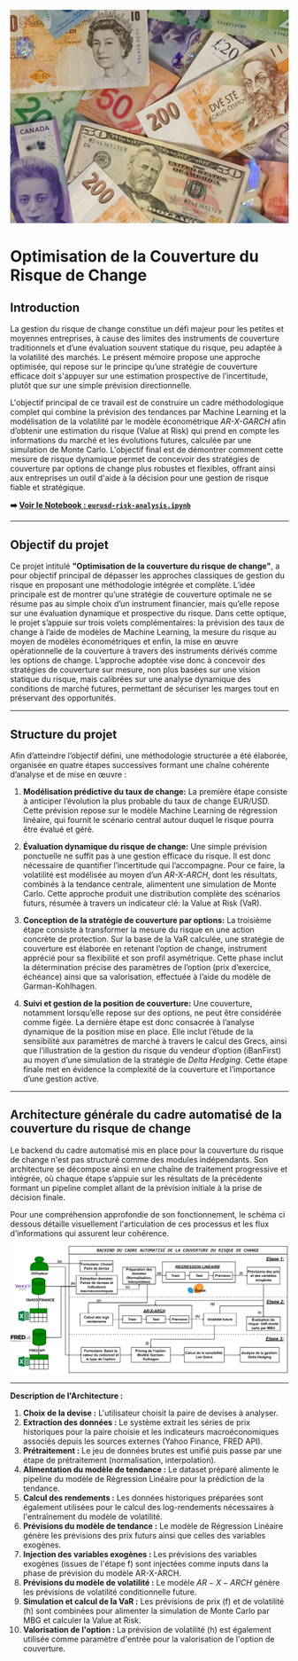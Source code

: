 ![Image de couverture du projet](images/image_couverture.png)

# Optimisation de la Couverture du Risque de Change

## Introduction

La gestion du risque de change constitue un défi majeur pour les petites et moyennes entreprises, à cause des limites des instruments de couverture traditionnels et d’une évaluation souvent statique du risque, peu adaptée à la volatilité des marchés. Le présent mémoire propose une approche optimisée, qui repose sur le principe qu’une stratégie de couverture efficace doit s'appuyer sur une estimation prospective de l’incertitude, plutôt que sur une simple prévision directionnelle.

L'objectif principal de ce travail est de construire un cadre méthodologique complet qui combine la prévision des tendances par Machine Learning et la modélisation de la volatilité par le modèle économétrique *AR-X-GARCH* afin d’obtenir une estimation du risque (Value at Risk) qui prend en compte les informations du marché et les évolutions futures, calculée par une simulation de Monte Carlo. L'objectif final est de démontrer comment cette mesure de risque dynamique permet de concevoir des stratégies de couverture par options de change plus robustes et flexibles, offrant ainsi aux entreprises un outil d'aide à la décision pour une gestion de risque fiable et stratégique.

**➡️ [Voir le Notebook : `eurusd-risk-analysis.ipynb`](./eurusd-risk-analysis.ipynb)**

---

## Objectif du projet

Ce projet intitulé **"Optimisation de la couverture du risque de change"**, a pour objectif principal de dépasser les approches classiques de gestion du risque en proposant une méthodologie intégrée et complète. L’idée principale est de montrer qu’une stratégie de couverture optimale ne se résume pas au simple choix d’un instrument financier, mais qu’elle repose sur une évaluation dynamique et prospective du risque. Dans cette optique, le projet s’appuie sur trois volets complémentaires: la prévision des taux de change à l’aide de modèles de Machine Learning, la mesure du risque au moyen de modèles économétriques et enfin, la mise en œuvre opérationnelle de la couverture à travers des instruments dérivés comme les options de change. L’approche adoptée vise donc à concevoir des stratégies de couverture sur mesure, non plus basées sur une vision statique du risque, mais calibrées sur une analyse dynamique des conditions de marché futures, permettant de sécuriser les marges tout en préservant des opportunités.

---

## Structure du projet

Afin d’atteindre l’objectif défini, une méthodologie structurée a été élaborée, organisée en quatre étapes successives formant une chaîne cohérente d’analyse et de mise en œuvre :

1.  **Modélisation prédictive du taux de change:**
    La première étape consiste à anticiper l’évolution la plus probable du taux de change EUR/USD. Cette prévision repose sur le modèle Machine Learning de régression linéaire, qui fournit le scénario central autour duquel le risque pourra être évalué et géré.

2.  **Évaluation dynamique du risque de change:**
    Une simple prévision ponctuelle ne suffit pas à une gestion efficace du risque. Il est donc nécessaire de quantifier l’incertitude qui l’accompagne. Pour ce faire, la volatilité est modélisée au moyen d’un *AR-X-ARCH*, dont les résultats, combinés à la tendance centrale, alimentent une simulation de Monte Carlo. Cette approche produit une distribution complète des scénarios futurs, résumée à travers un indicateur clé: la Value at Risk (VaR).

3.  **Conception de la stratégie de couverture par options:**
    La troisième étape consiste à transformer la mesure du risque en une action concrète de protection. Sur la base de la VaR calculée, une stratégie de couverture est élaborée en retenant l’option de change, instrument apprécié pour sa flexibilité et son profil asymétrique. Cette phase inclut la détermination précise des paramètres de l’option (prix d’exercice, échéance) ainsi que sa valorisation, effectuée à l’aide du modèle de Garman-Kohlhagen.

4.  **Suivi et gestion de la position de couverture:**
    Une couverture, notamment lorsqu’elle repose sur des options, ne peut être considérée comme figée. La dernière étape est donc consacrée à l’analyse dynamique de la position mise en place. Elle inclut l’étude de la sensibilité aux paramètres de marché à travers le calcul des Grecs, ainsi que l’illustration de la gestion du risque du vendeur d’option (iBanFirst) au moyen d’une simulation de la stratégie de *Delta Hedging*. Cette étape finale met en évidence la complexité de la couverture et l’importance d’une gestion active.

---

## Architecture générale du cadre automatisé de la couverture du risque de change

Le backend du cadre automatisé mis en place pour la couverture du risque de change n'est pas structuré comme des modules indépendants. Son architecture se décompose ainsi en une chaîne de traitement progressive et intégrée, où chaque étape s’appuie sur les résultats de la précédente formant un pipeline complet allant de la prévision initiale à la prise de décision finale.

Pour une compréhension approfondie de son fonctionnement, le schéma ci dessous détaille visuellement l'articulation de ces processus et les flux d’informations qui assurent leur cohérence.

![Architecture du cadre automatisé de la couverture du risque de change](images/schema_backend.png)

---

**Description de l'Architecture :**

1.  **Choix de la devise :** L'utilisateur choisit la paire de devises à analyser.
2.  **Extraction des données :** Le système extrait les séries de prix historiques pour la paire choisie et les indicateurs macroéconomiques associés depuis les sources externes (Yahoo Finance, FRED API).
3.  **Prétraitement :** Le jeu de données brutes est unifié puis passe par une étape de prétraitement (normalisation, interpolation).
4.  **Alimentation du modèle de tendance :** Le dataset préparé alimente le pipeline du modèle de Régression Linéaire pour la prédiction de la tendance.
5.  **Calcul des rendements :** Les données historiques préparées sont également utilisées pour le calcul des log-rendements nécessaires à l'entraînement du modèle de volatilité.
6.  **Prévisions du modèle de tendance :** Le modèle de Régression Linéaire génère les prévisions des prix futurs ainsi que celles des variables exogènes.
7.  **Injection des variables exogènes :** Les prévisions des variables exogènes (issues de l'étape f) sont injectées comme inputs dans la phase de prévision du modèle AR-X-ARCH.
8.  **Prévisions du modèle de volatilité :** Le modèle $AR-X-ARCH$ génère les prévisions de volatilité conditionnelle future.
9.  **Simulation et calcul de la VaR :** Les prévisions de prix (f) et de volatilité (h) sont combinées pour alimenter la simulation de Monte Carlo par MBG et calculer la Value at Risk.
10. **Valorisation de l'option :** La prévision de volatilité (h) est également utilisée comme paramètre d'entrée pour la valorisation de l'option de couverture.